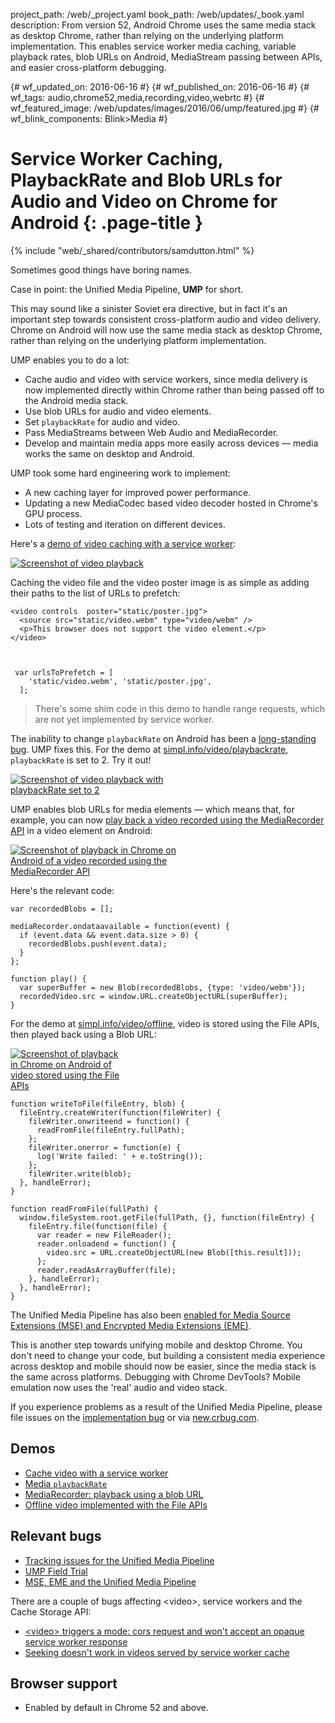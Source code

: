 project_path: /web/_project.yaml book_path: /web/updates/_book.yaml description: From version 52, Android Chrome uses the same media stack as desktop Chrome, rather than relying on the underlying platform implementation. This enables service worker media caching, variable playback rates, blob URLs on Android, MediaStream passing between APIs, and easier cross-platform debugging.

{# wf_updated_on: 2016-06-16 #} {# wf_published_on: 2016-06-16 #} {# wf_tags: audio,chrome52,media,recording,video,webrtc #} {# wf_featured_image: /web/updates/images/2016/06/ump/featured.jpg #} {# wf_blink_components: Blink>Media #}

# Service Worker Caching, PlaybackRate and Blob URLs for Audio and Video on Chrome for Android {: .page-title }

{% include "web/_shared/contributors/samdutton.html" %} 

<style>
.screenshot-landscape {
 max-width: 60%;
}
.screenshot-portrait {
 max-width: 35%;
}
@media screen and (max-width: 500px) {
  img.screenshot {
    max-width: 100%;
  }
}
</style>

 

Sometimes good things have boring names.

Case in point: the Unified Media Pipeline, **UMP** for short.

This may sound like a sinister Soviet era directive, but in fact it's an important step towards consistent cross-platform audio and video delivery. Chrome on Android will now use the same media stack as desktop Chrome, rather than relying on the underlying platform implementation.

UMP enables you to do a lot:

* Cache audio and video with service workers, since media delivery is now implemented directly within Chrome rather than being passed off to the Android media stack.
* Use blob URLs for audio and video elements.
* Set `playbackRate` for audio and video.
* Pass MediaStreams between Web Audio and MediaRecorder.
* Develop and maintain media apps more easily across devices — media works the same on desktop and Android.

UMP took some hard engineering work to implement:

* A new caching layer for improved power performance.
* Updating a new MediaCodec based video decoder hosted in Chrome's GPU process.
* Lots of testing and iteration on different devices.

Here's a [demo of video caching with a service worker](https://googlechrome.github.io/samples/service-worker/prefetch-video/index.html):

<a href="https://googlechrome.github.io/samples/service-worker/prefetch-video/index.html"><img class="screenshot-landscape" src="/web/updates/images/2016/06/ump/screenshot-sw.jpg" alt="Screenshot of video playback"></a>

Caching the video file and the video poster image is as simple as adding their paths to the list of URLs to prefetch:

    <video controls  poster="static/poster.jpg">
      <source src="static/video.webm" type="video/webm" />
      <p>This browser does not support the video element.</p>
    </video>
    
    
    
     var urlsToPrefetch = [
        'static/video.webm', 'static/poster.jpg',
      ];
    

> There's some shim code in this demo to handle range requests, which are not yet implemented by service worker.

The inability to change `playbackRate` on Android has been a [long-standing bug](https://bugs.chromium.org/p/chromium/issues/detail?id=263654). UMP fixes this. For the demo at [simpl.info/video/playbackrate](https://simpl.info/video/playbackrate), `playbackRate` is set to 2. Try it out!

<a href="https://simpl.info/video/playbackrate"><img class="screenshot-landscape" src="/web/updates/images/2016/06/ump/screenshot-rate.jpg" alt="Screenshot of video playback with playbackRate set to 2"></a>

UMP enables blob URLs for media elements — which means that, for example, you can now [play back a video recorded using the MediaRecorder API](https://webrtc.github.io/samples/src/content/getusermedia/record/ "MediRecorder demo") in a video element on Android:

<a href="https://webrtc.github.io/samples/src/content/getusermedia/record/"><img class="screenshot-landscape" src="/web/updates/images/2016/06/ump/screenshot-mr.jpg" alt="Screenshot of playback in Chrome on Android of a video recorded using the MediaRecorder API"></a>

Here's the relevant code:

    var recordedBlobs = [];
    
    mediaRecorder.ondataavailable = function(event) {
      if (event.data && event.data.size > 0) {
        recordedBlobs.push(event.data);
      }
    };
    
    function play() {
      var superBuffer = new Blob(recordedBlobs, {type: 'video/webm'});
      recordedVideo.src = window.URL.createObjectURL(superBuffer);
    }
    

For the demo at [simpl.info/video/offline](https://simpl.info/video/offline "Offline video using the File APIs"), video is stored using the File APIs, then played back using a Blob URL:

<a href="https://simpl.info/video/offline"><img class="screenshot-portrait" src="/web/updates/images/2016/06/ump/screenshot-file.jpg" alt="Screenshot of playback in Chrome on Android of video stored using the File APIs"></a>

    function writeToFile(fileEntry, blob) {
      fileEntry.createWriter(function(fileWriter) {
        fileWriter.onwriteend = function() {
          readFromFile(fileEntry.fullPath);
        };
        fileWriter.onerror = function(e) {
          log('Write failed: ' + e.toString());
        };
        fileWriter.write(blob);
      }, handleError);
    }
    
    function readFromFile(fullPath) {
      window.fileSystem.root.getFile(fullPath, {}, function(fileEntry) {
        fileEntry.file(function(file) {
          var reader = new FileReader();
          reader.onloadend = function() {
            video.src = URL.createObjectURL(new Blob([this.result]));
          };
          reader.readAsArrayBuffer(file);
        }, handleError);
      }, handleError);
    }
    

The Unified Media Pipeline has also been [enabled for Media Source Extensions (MSE) and Encrypted Media Extensions (EME)](https://groups.google.com/a/chromium.org/forum/#!topic/chromium-reviews/Qi4dLcKjcCM).

This is another step towards unifying mobile and desktop Chrome. You don't need to change your code, but building a consistent media experience across desktop and mobile should now be easier, since the media stack is the same across platforms. Debugging with Chrome DevTools? Mobile emulation now uses the 'real' audio and video stack.

If you experience problems as a result of the Unified Media Pipeline, please file issues on the [implementation bug](https://groups.google.com/a/chromium.org/forum/#!topic/chromium-reviews/Qi4dLcKjcCM) or via [new.crbug.com](https://new.crbug.com).

## Demos

* [Cache video with a service worker](https://googlechrome.github.io/samples/service-worker/prefetch-video/index.html)
* [Media `playbackRate`](https://simpl.info/video/playbackrate)
* [MediaRecorder: playback using a blob URL](https://simpl.info/mediarecorder)
* [Offline video implemented with the File APIs](https://simpl.info/video/offline)

## Relevant bugs

* [Tracking issues for the Unified Media Pipeline](https://bugs.chromium.org/p/chromium/issues/detail?id=507834)
* [UMP Field Trial](https://groups.google.com/a/chromium.org/forum/#!topic/chromium-reviews/okUkrNc0z6w)
* [MSE, EME and the Unified Media Pipeline](https://groups.google.com/a/chromium.org/forum/#!topic/chromium-reviews/Qi4dLcKjcCM)

There are a couple of bugs affecting &lt;video&gt;, service workers and the Cache Storage API:

* [&lt;video&gt; triggers a mode: cors request and won't accept an opaque service worker response](https://bugs.chromium.org/p/chromium/issues/detail?id=546076)
* [Seeking doesn't work in videos served by service worker cache](https://bugs.chromium.org/p/chromium/issues/detail?id=575357)

## Browser support

* Enabled by default in Chrome 52 and above.